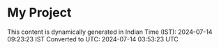 # My Project

This content is dynamically generated in Indian Time (IST): 2024-07-14 09:23:23 IST
Converted to UTC: 2024-07-14 03:53:23 UTC

